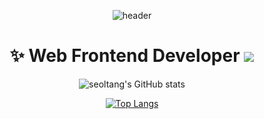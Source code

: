 <div align=center>

![header](https://capsule-render.vercel.app/api?type=cylinder&height=140&color=f8dadc&text=seoltang&fontColor=ff6e96&stroke=79dafa&strokeWidth=2&desc=설탕&descAlign=64&descAlignY=28&animation=twinkling)

# ✨ Web Frontend Developer <a href="https://velog.io/@seoltang" target="_blank"><img src="https://img.shields.io/badge/seoltang.log-20C997?style=flat&logo=velog&logoColor=white"/></a>

![seoltang's GitHub stats](https://github-readme-stats-git-masterrstaa-rickstaa.vercel.app/api?username=seoltang&hide=stars,issues&show_icons=true&theme=dracula)

[![Top Langs](https://github-readme-stats-git-masterrstaa-rickstaa.vercel.app/api/top-langs/?username=seoltang&layout=compact&theme=dracula)](https://github.com/seoltang/github-readme-stats)

</div>

<!--
**seoltang/seoltang** is a ✨ _special_ ✨ repository because its `README.md` (this file) appears on your GitHub profile.

Here are some ideas to get you started:

- 🔭 I’m currently working on ...
- 🌱 I’m currently learning ...
- 👯 I’m looking to collaborate on ...
- 🤔 I’m looking for help with ...
- 💬 Ask me about ...
- 📫 How to reach me: ...
- 😄 Pronouns: ...
- ⚡ Fun fact: ...
-->
